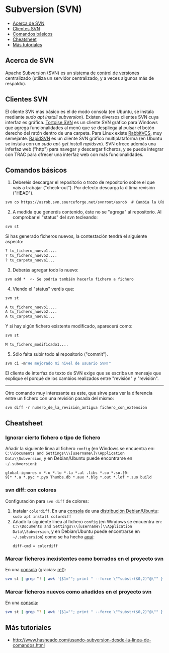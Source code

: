 # Subversion (SVN)

- [Acerca de SVN](#acerca-de-svn)
- [Clientes SVN](#clientes-svn)
- [Comandos básicos](#comandos-básicos)
- [Cheatsheet](#cheatsheet)
- [Más tutoriales](#más-tutoriales)

## Acerca de SVN
Apache Subversion (SVN) es un [sistema de control de versiones](README.md) centralizado (utiliza un servidor centralizado, y a veces algunos más de respaldo).

## Clientes SVN
El cliente SVN más básico es el de modo consola (en Ubuntu, se instala mediante *sudo apt install subversion*). Existen diversos clientes SVN cuya interfaz es gráfica. [Tortoise SVN](http://tortoisesvn.net/downloads) es un cliente SVN gráfico para Windows que agrega funcionalidades al menú que se despliega al pulsar el botón derecho del ratón dentro de una carpeta. Para Linux existe [RabbitVCS](http://www.rabbitvcs.org), muy semejante. [RapidSVN](http://rapidsvn.tigris.org) es un cliente SVN gráfico multiplataforma (en Ubuntu se instala con un *sudo apt-get install rapidsvn*). SVN ofrece además una inferfaz web ("http") para navegar y descargar ficheros, y se puede integrar con TRAC para ofrecer una interfaz web con más funcionalidades.

## Comandos básicos
1. Deberéis descargar el repositorio o trozo de repositorio sobre el que vais a trabajar ("check-out"). Por defecto descarga la última revisión ("HEAD").
```bash
svn co https://asrob.svn.sourceforge.net/svnroot/asrob  # Cambia la URL (http...) por la del repositorio en cuestión. Posiblemente necesites escribir tu contraseña de usuario del repositorio
```

2. A medida que generéis contenido, éste no se "agrega" al repositorio. Al comprobar el "status" del svn tecleando:
```bash
svn st
```

Si has generado ficheros nuevos, la contestación tendrá el siguiente aspecto:
```bash
? tu_fichero_nuevo1....
? tu_fichero_nuevo2....
? tu_carpeta_nueva1...
```

3. Deberás agregar todo lo nuevo:
```bash
svn add *  <- Se podría también hacerlo fichero a fichero
```

4. Viendo el "status" veréis que:
```bash
svn st

A tu_fichero_nuevo1....
A tu_fichero_nuevo2....
A tu_carpeta_nueva1...
```

Y si hay algún fichero existente modificado, aparecerá como:
```bash
svn st

M tu_fichero_modificado1....
```

5. Sólo falta subir todo al repositorio ("commit").
```bash
svn ci -m"He mejorado mi nivel de usuario SVN!"
```

El cliente de interfaz de texto de SVN exige que se escriba un mensaje que explique el porqué de los cambios realizados entre "revisión" y "revisión".

-----

Otro comando muy interesante es este, que sirve para ver la diferencia entre un fichero con una revisión pasada del mismo:

```bash
svn diff -r numero_de_la_revisión_antigua fichero_con_extensión
```

## Cheatsheet

### Ignorar cierto fichero o tipo de fichero
Añadir la siguiente línea al fichero `config` (en Windows se encuentra en: `C:\\Documents and Settings\\\[username\]\\Application Data\\Subversion`, y en Debian/Ubuntu puede encontrarse en `~/.subversion`):
```
global-ignores = *.o *.lo *.la *.al .libs *.so *.so.[0-9]* *.a *.pyc *.pyo Thumbs.db *.aux *.blg *.out *.lof *.suo build
```

### svn diff: con colores
Configuración para `svn diff` de colores:
1. Instalar `colordiff`. En una [consola](../linux/bash.md) de una [distribución Debian/Ubuntu](../linux/introduction.md#qué-es-una-distribución-de-linux): `sudo apt install colordiff`
2. Añadir la siguiente línea al fichero `config` (en Windows se encuentra en: `C:\\Documents and Settings\\\[username\]\\Application Data\\Subversion`, y en Debian/Ubuntu puede encontrarse en `~/.subversion`) como se ha hecho [aquí](https://github.com/asrob-uc3m/tutoriales/commit/708348f02fe1b11cbe0982121fb6f2e098df5886):
    ```
    diff-cmd = colordiff
    ```

### Marcar ficheros inexistentes como borrados en el proyecto svn
En una [consola](../linux/bash.md) (gracias: [ref](https://stackoverflow.com/questions/9600382/svn-command-to-delete-all-locally-missing-files)):
```bash
svn st | grep ^! | awk '{$1=""; print " --force \""substr($0,2)"@\"" }' | xargs svn rm
```

### Marcar ficheros nuevos como añadidos en el proyecto svn
En una [consola](../linux/bash.md):
```bash
svn st | grep ^? | awk '{$1=""; print " --force \""substr($0,2)"@\"" }' | xargs svn add
```

## Más tutoriales
- http://www.hasheado.com/usando-subversion-desde-la-linea-de-comandos.html
